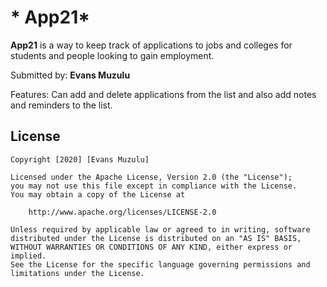 # * App21*

**App21** is a way to keep track of applications to jobs and colleges for students and people looking to gain employment.

Submitted by: **Evans Muzulu**

Features: Can add and delete applications from the list and also add notes and reminders to the list. 

## License

    Copyright [2020] [Evans Muzulu]

    Licensed under the Apache License, Version 2.0 (the "License");
    you may not use this file except in compliance with the License.
    You may obtain a copy of the License at

        http://www.apache.org/licenses/LICENSE-2.0

    Unless required by applicable law or agreed to in writing, software
    distributed under the License is distributed on an "AS IS" BASIS,
    WITHOUT WARRANTIES OR CONDITIONS OF ANY KIND, either express or implied.
    See the License for the specific language governing permissions and
    limitations under the License.
